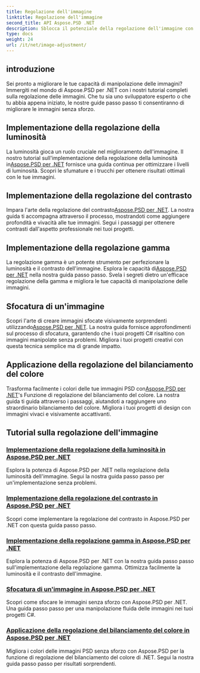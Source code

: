 ```yaml
---
title: Regolazione dell'immagine
linktitle: Regolazione dell'immagine
second_title: API Aspose.PSD .NET
description: Sblocca il potenziale della regolazione dell'immagine con Aspose.PSD per .NET. Esplora tutorial su luminosità, contrasto e bilanciamento del colore per padroneggiare la manipolazione delle immagini.
type: docs
weight: 24
url: /it/net/image-adjustment/
---
```

## introduzione

Sei pronto a migliorare le tue capacità di manipolazione delle immagini? Immergiti nel mondo di Aspose.PSD per .NET con i nostri tutorial completi sulla regolazione delle immagini. Che tu sia uno sviluppatore esperto o che tu abbia appena iniziato, le nostre guide passo passo ti consentiranno di migliorare le immagini senza sforzo.

## Implementazione della regolazione della luminosità

 La luminosità gioca un ruolo cruciale nel miglioramento dell'immagine. Il nostro tutorial sull'implementazione della regolazione della luminosità in[Aspose.PSD per .NET](./brightness-adjustment/) fornisce una guida continua per ottimizzare i livelli di luminosità. Scopri le sfumature e i trucchi per ottenere risultati ottimali con le tue immagini.

## Implementazione della regolazione del contrasto

 Impara l'arte della regolazione del contrasto[Aspose.PSD per .NET](./contrast-adjustment/). La nostra guida ti accompagna attraverso il processo, mostrandoti come aggiungere profondità e vivacità alle tue immagini. Segui i passaggi per ottenere contrasti dall'aspetto professionale nei tuoi progetti.

## Implementazione della regolazione gamma

La regolazione gamma è un potente strumento per perfezionare la luminosità e il contrasto dell'immagine. Esplora le capacità di[Aspose.PSD per .NET](./gamma-adjustment/) nella nostra guida passo passo. Svela i segreti dietro un'efficace regolazione della gamma e migliora le tue capacità di manipolazione delle immagini.

## Sfocatura di un'immagine

 Scopri l'arte di creare immagini sfocate visivamente sorprendenti utilizzando[Aspose.PSD per .NET](./blur-image/). La nostra guida fornisce approfondimenti sul processo di sfocatura, garantendo che i tuoi progetti C# risaltino con immagini manipolate senza problemi. Migliora i tuoi progetti creativi con questa tecnica semplice ma di grande impatto.

## Applicazione della regolazione del bilanciamento del colore

 Trasforma facilmente i colori delle tue immagini PSD con[Aspose.PSD per .NET](./color-balance-adjustment/)'s Funzione di regolazione del bilanciamento del colore. La nostra guida ti guida attraverso i passaggi, aiutandoti a raggiungere uno straordinario bilanciamento del colore. Migliora i tuoi progetti di design con immagini vivaci e visivamente accattivanti.

## Tutorial sulla regolazione dell'immagine
### [Implementazione della regolazione della luminosità in Aspose.PSD per .NET](./brightness-adjustment/)
Esplora la potenza di Aspose.PSD per .NET nella regolazione della luminosità dell'immagine. Segui la nostra guida passo passo per un'implementazione senza problemi.
### [Implementazione della regolazione del contrasto in Aspose.PSD per .NET](./contrast-adjustment/)
Scopri come implementare la regolazione del contrasto in Aspose.PSD per .NET con questa guida passo passo.
### [Implementazione della regolazione gamma in Aspose.PSD per .NET](./gamma-adjustment/)
Esplora la potenza di Aspose.PSD per .NET con la nostra guida passo passo sull'implementazione della regolazione gamma. Ottimizza facilmente la luminosità e il contrasto dell'immagine.
### [Sfocatura di un'immagine in Aspose.PSD per .NET](./blur-image/)
Scopri come sfocare le immagini senza sforzo con Aspose.PSD per .NET. Una guida passo passo per una manipolazione fluida delle immagini nei tuoi progetti C#.
### [Applicazione della regolazione del bilanciamento del colore in Aspose.PSD per .NET](./color-balance-adjustment/)
Migliora i colori delle immagini PSD senza sforzo con Aspose.PSD per la funzione di regolazione del bilanciamento del colore di .NET. Segui la nostra guida passo passo per risultati sorprendenti.